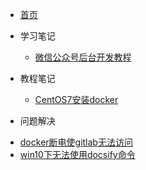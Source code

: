 - [首页](README)
- 学习笔记

  * [微信公众号后台开发教程](zh-cn/study/20200409-1)

- 教程笔记

  * [CentOS7安装docker](zh-cn/its/20200405-1)

- 问题解决

 * [docker断电使gitlab无法访问](zh-cn/qa/20200407-1)
 * [win10下无法使用docsify命令](zh-cn/qa/20200407-2)
 
